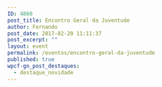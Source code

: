 ```yaml
---
ID: 4860
post_title: Encontro Geral da Juventude
author: Fernando
post_date: 2017-02-20 11:11:37
post_excerpt: ""
layout: event
permalink: /eventos/encontro-geral-da-juventude
published: true
wpcf-gn_post_destaques:
  - destaque_novidade
---
```

